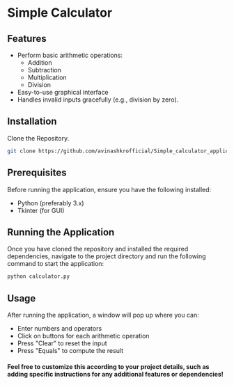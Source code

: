 # Simple Calculator

## Features

- Perform basic arithmetic operations:
     - Addition
     - Subtraction
     - Multiplication
     - Division
- Easy-to-use graphical interface
- Handles invalid inputs gracefully (e.g., division by zero).

## Installation

Clone the Repository.

```bash
git clone https://github.com/avinashkrofficial/Simple_calculator_application.git
```

## Prerequisites
Before running the application, ensure you have the following installed:

- Python (preferably 3.x)
- Tkinter (for GUI)


## Running the Application

Once you have cloned the repository and installed the required dependencies, navigate to the project directory and run the following command to start the application:
```bash
python calculator.py
```
## Usage

After running the application, a window will pop up where you can:

- Enter numbers and operators
- Click on buttons for each arithmetic operation
- Press "Clear" to reset the input
- Press "Equals" to compute the result


#### Feel free to customize this according to your project details, such as adding specific instructions for any additional features or dependencies!
